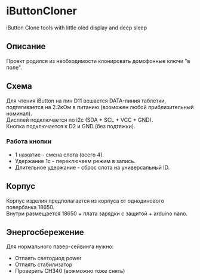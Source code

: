 # iButtonCloner
iButton Clone tools with little oled display and deep sleep

## Описание
Проект родился из необходимости клонировать домофонные ключи "в поле".  

## Схема
Для чтения iButton на пин D11 вешается DATA-линия таблетки, подтягивается на 2.2кОм в питанию (возможен любой приблизительный номинал).  
Дисплей подключается по i2c (SDA + SCL + VCC + GND).  
Кнопка подключается к D2 и GND (без подтяжки).  

### Работа кнопки
- 1 нажатие - смена слота (всего 4).  
- Удержание 1с - переключаем режим в запись.  
- Длительное удержание - сброс слота на универсальный ID.  

## Корпус
Корпус изделия предполагается из корпуса от однодинового повербанка 18650.  
Внутри размещается 18650 + плата зарядки с защитой + arduino nano.

## Энергосбережение
Для нормального павер-сейвинга нужно:
- Отпаять светодиод power
- Отпаять стабилизатор
- Проверить CH340 (вожможно тоже снять)
